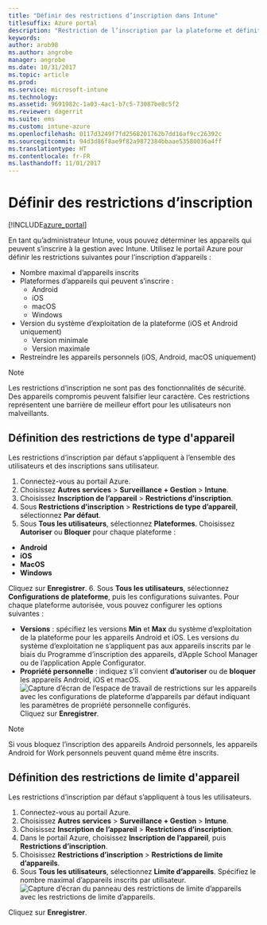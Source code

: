 ```yaml
---
title: "Définir des restrictions d’inscription dans Intune"
titlesuffix: Azure portal
description: "Restriction de l’inscription par la plateforme et définition d’une limite d’inscriptions d’appareils dans Intune. \""
keywords: 
author: arob98
ms.author: angrobe
manager: angrobe
ms.date: 10/31/2017
ms.topic: article
ms.prod: 
ms.service: microsoft-intune
ms.technology: 
ms.assetid: 9691982c-1a03-4ac1-b7c5-73087be8c5f2
ms.reviewer: dagerrit
ms.suite: ems
ms.custom: intune-azure
ms.openlocfilehash: 0117d3249f7fd2568201762b7dd16af9cc26392c
ms.sourcegitcommit: 94d3d86f8ae9f82a9872384bbaae53580036a4ff
ms.translationtype: HT
ms.contentlocale: fr-FR
ms.lasthandoff: 11/01/2017
---
```

# <a name="set-enrollment-restrictions"></a>Définir des restrictions d’inscription

[!INCLUDE[azure_portal](./includes/azure_portal.md)]

En tant qu’administrateur Intune, vous pouvez déterminer les appareils qui peuvent s’inscrire à la gestion avec Intune. Utilisez le portail Azure pour définir les restrictions suivantes pour l’inscription d’appareils :

- Nombre maximal d’appareils inscrits
- Plateformes d’appareils qui peuvent s’inscrire :
  - Android
  - iOS
  - macOS
  - Windows
- Version du système d’exploitation de la plateforme (iOS et Android uniquement)
  - Version minimale
  - Version maximale
- Restreindre les appareils personnels (iOS, Android, macOS uniquement)

>[!NOTE]
>Les restrictions d’inscription ne sont pas des fonctionnalités de sécurité. Des appareils compromis peuvent falsifier leur caractère. Ces restrictions représentent une barrière de meilleur effort pour les utilisateurs non malveillants.

## <a name="set-device-type-restrictions"></a>Définition des restrictions de type d'appareil
Les restrictions d’inscription par défaut s’appliquent à l’ensemble des utilisateurs et des inscriptions sans utilisateur.
1. Connectez-vous au portail Azure.
2. Choisissez **Autres services** > **Surveillance + Gestion** > **Intune**.
3. Choisissez **Inscription de l’appareil** > **Restrictions d’inscription**.
4. Sous **Restrictions d’inscription** > **Restrictions de type d’appareil**, sélectionnez **Par défaut**.
5. Sous **Tous les utilisateurs**, sélectionnez **Plateformes**. Choisissez **Autoriser** ou **Bloquer** pour chaque plateforme :
  - **Android**
  - **iOS**
  - **MacOS**
  - **Windows**

  Cliquez sur **Enregistrer**.
6. Sous **Tous les utilisateurs**, sélectionnez **Configurations de plateforme**, puis les configurations suivantes. Pour chaque plateforme autorisée, vous pouvez configurer les options suivantes :
  - **Versions** : spécifiez les versions **Min** et **Max** du système d’exploitation de la plateforme pour les appareils Android et iOS. Les versions du système d’exploitation ne s’appliquent pas aux appareils inscrits par le biais du Programme d’inscription des appareils, d’Apple School Manager ou de l’application Apple Configurator.
  - **Propriété personnelle** : indiquez s’il convient **d’autoriser** ou de **bloquer** les appareils Android, iOS et macOS.
  ![Capture d’écran de l’espace de travail de restrictions sur les appareils avec les configurations de plateforme d’appareils par défaut indiquant les paramètres de propriété personnelle configurés.](media/device-restrictions-platform-configurations.png)
  Cliquez sur **Enregistrer**.

>[!NOTE]
>Si vous bloquez l’inscription des appareils Android personnels, les appareils Android for Work personnels peuvent quand même être inscrits.

## <a name="set-device-limit-restrictions"></a>Définition des restrictions de limite d'appareil
Les restrictions d’inscription par défaut s’appliquent à tous les utilisateurs.
1. Connectez-vous au portail Azure.
2. Choisissez **Autres services** > **Surveillance + Gestion** > **Intune**.
3. Choisissez **Inscription de l’appareil** > **Restrictions d’inscription**.
4. Dans le portail Azure, choisissez **Inscription de l’appareil**, puis **Restrictions d’inscription**.
5. Choisissez **Restrictions d’inscription** > **Restrictions de limite d’appareils**.
6. Sous **Tous les utilisateurs**, sélectionnez **Limite d’appareils**. Spécifiez le nombre maximal d’appareils inscrits par utilisateur.  
![Capture d’écran du panneau des restrictions de limite d’appareils avec les restrictions de limite d’appareils.](./media/device-restrictions-limit.png)

  Cliquez sur **Enregistrer**.
